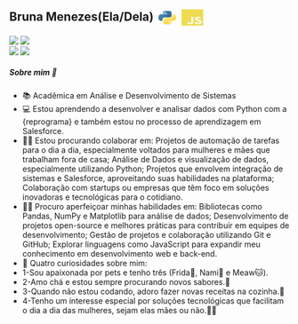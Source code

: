 ## Bruna Menezes(Ela/Dela)  <img align="center" alt="Rafa-Python" height="30" width="40" src="https://raw.githubusercontent.com/devicons/devicon/master/icons/python/python-original.svg">  <img align="center" alt="Rafa-Js" height="30" width="40" src="https://raw.githubusercontent.com/devicons/devicon/master/icons/javascript/javascript-plain.svg"> 
<div>
 <a href="https://www.linkedin.com/in/bruna-menezes-uehara-a53988261/" target="_blank"><img src="https://img.shields.io/badge/-LinkedIn-%230077B5?style=for-the-badge&logo=linkedin&logoColor=white" target="_blank"></a> 
  <a href = "mailto:brunaameenezes@gmail.com"><img src="https://img.shields.io/badge/-Gmail-%23333?style=for-the-badge&logo=gmail&logoColor=white" target="_blanck"></a>

 </div>
 <div>
  <img height="180em" src="https://github-readme-stats.vercel.app/api?username=brunamenezesuehara&show_icons=true&theme=onedark&include_all_commits=true&count_private=true&count_private=true"/>
  <img height="180em" src="https://github-readme-stats.vercel.app/api/top-langs/?username=brunamenezesuehara&layout=compact&langs_count=7&theme=onedark"/>
</div>

##### Sobre mim 🌻

- 📚 Acadêmica em Análise e Desenvolvimento de Sistemas
- 💻 Estou aprendendo a desenvolver e analisar dados com Python com a {reprograma} e também estou no processo de aprendizagem em Salesforce.
- 🤼‍♀️ Estou procurando colaborar em: Projetos de automação de tarefas para o dia a dia, especialmente voltados para mulheres e mães que trabalham fora de casa; Análise de Dados e visualização de dados, especialmente utilizando Python; Projetos que envolvem integração de sistemas e Salesforce, aproveitando suas habilidades na plataforma; Colaboração com startups ou empresas que têm foco em soluções inovadoras e tecnológicas para o cotidiano.
- 👩‍🔧 Procuro aperfeiçoar minhas habilidades em: Bibliotecas como Pandas, NumPy e Matplotlib para análise de dados; Desenvolvimento de projetos open-source e melhores práticas para contribuir em equipes de desenvolvimento; Gestão de projetos e colaboração utilizando Git e GitHub; Explorar linguagens como JavaScript para expandir meu conhecimento em desenvolvimento web e back-end.
- 🤭 Quatro curiosidades sobre mim:
- 1-Sou apaixonada por pets e tenho três (Frida🐶, Nami🐶 e Meaw🐱).
- 2-Amo chá e estou sempre procurando novos sabores.🍵
- 3-Quando não estou codando, adoro fazer novas receitas na cozinha.🍳
- 4-Tenho um interesse especial por soluções tecnológicas que facilitam o dia a dia das mulheres, sejam elas mães ou não.👩‍💻
